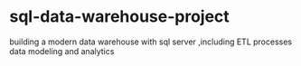# sql-data-warehouse-project
building a modern data warehouse with sql server ,including ETL  processes data modeling and analytics
